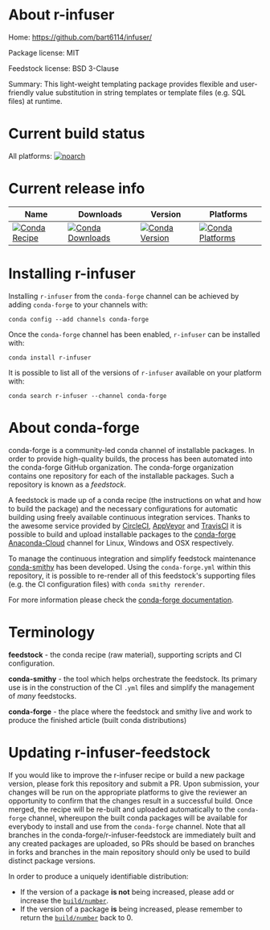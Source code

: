 About r-infuser
===============

Home: https://github.com/bart6114/infuser/

Package license: MIT

Feedstock license: BSD 3-Clause

Summary: This light-weight templating package provides flexible and  user-friendly value substitution in string templates or template files (e.g. SQL files) at runtime.



Current build status
====================

All platforms:
[![noarch](https://img.shields.io/circleci/project/github/conda-forge/r-infuser-feedstock/master.svg?label=noarch)](https://circleci.com/gh/conda-forge/r-infuser-feedstock)

Current release info
====================

| Name | Downloads | Version | Platforms |
| --- | --- | --- | --- |
| [![Conda Recipe](https://img.shields.io/badge/recipe-r--infuser-green.svg)](https://anaconda.org/conda-forge/r-infuser) | [![Conda Downloads](https://img.shields.io/conda/dn/conda-forge/r-infuser.svg)](https://anaconda.org/conda-forge/r-infuser) | [![Conda Version](https://img.shields.io/conda/vn/conda-forge/r-infuser.svg)](https://anaconda.org/conda-forge/r-infuser) | [![Conda Platforms](https://img.shields.io/conda/pn/conda-forge/r-infuser.svg)](https://anaconda.org/conda-forge/r-infuser) |

Installing r-infuser
====================

Installing `r-infuser` from the `conda-forge` channel can be achieved by adding `conda-forge` to your channels with:

```
conda config --add channels conda-forge
```

Once the `conda-forge` channel has been enabled, `r-infuser` can be installed with:

```
conda install r-infuser
```

It is possible to list all of the versions of `r-infuser` available on your platform with:

```
conda search r-infuser --channel conda-forge
```


About conda-forge
=================

conda-forge is a community-led conda channel of installable packages.
In order to provide high-quality builds, the process has been automated into the
conda-forge GitHub organization. The conda-forge organization contains one repository
for each of the installable packages. Such a repository is known as a *feedstock*.

A feedstock is made up of a conda recipe (the instructions on what and how to build
the package) and the necessary configurations for automatic building using freely
available continuous integration services. Thanks to the awesome service provided by
[CircleCI](https://circleci.com/), [AppVeyor](https://www.appveyor.com/)
and [TravisCI](https://travis-ci.org/) it is possible to build and upload installable
packages to the [conda-forge](https://anaconda.org/conda-forge)
[Anaconda-Cloud](https://anaconda.org/) channel for Linux, Windows and OSX respectively.

To manage the continuous integration and simplify feedstock maintenance
[conda-smithy](https://github.com/conda-forge/conda-smithy) has been developed.
Using the ``conda-forge.yml`` within this repository, it is possible to re-render all of
this feedstock's supporting files (e.g. the CI configuration files) with ``conda smithy rerender``.

For more information please check the [conda-forge documentation](https://conda-forge.org/docs/).

Terminology
===========

**feedstock** - the conda recipe (raw material), supporting scripts and CI configuration.

**conda-smithy** - the tool which helps orchestrate the feedstock.
                   Its primary use is in the construction of the CI ``.yml`` files
                   and simplify the management of *many* feedstocks.

**conda-forge** - the place where the feedstock and smithy live and work to
                  produce the finished article (built conda distributions)


Updating r-infuser-feedstock
============================

If you would like to improve the r-infuser recipe or build a new
package version, please fork this repository and submit a PR. Upon submission,
your changes will be run on the appropriate platforms to give the reviewer an
opportunity to confirm that the changes result in a successful build. Once
merged, the recipe will be re-built and uploaded automatically to the
`conda-forge` channel, whereupon the built conda packages will be available for
everybody to install and use from the `conda-forge` channel.
Note that all branches in the conda-forge/r-infuser-feedstock are
immediately built and any created packages are uploaded, so PRs should be based
on branches in forks and branches in the main repository should only be used to
build distinct package versions.

In order to produce a uniquely identifiable distribution:
 * If the version of a package **is not** being increased, please add or increase
   the [``build/number``](https://conda.io/docs/user-guide/tasks/build-packages/define-metadata.html#build-number-and-string).
 * If the version of a package **is** being increased, please remember to return
   the [``build/number``](https://conda.io/docs/user-guide/tasks/build-packages/define-metadata.html#build-number-and-string)
   back to 0.

